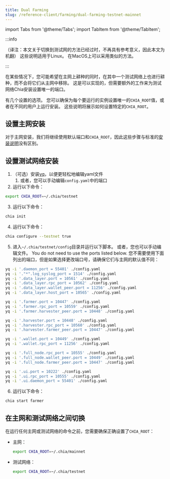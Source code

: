 ```yaml
---
title: Dual Farming
slug: /reference-client/farming/dual-farming-testnet-mainnet
---
```


import Tabs from '@theme/Tabs';
import TabItem from '@theme/TabItem';

:::info

（译注：本文关于切换到测试网的方法已经过时，不再具有参考意义，因此本文为机翻） 这些说明适用于Linux。 在MacOS上可以采用类似的方法。

:::

在某些情况下，您可能希望在主网上耕种的同时，在其中一个测试网络上也进行耕种，而不会将它们从主网中移除。 这是可以实现的，但需要额外的工作来为测试网络Chia安装设置唯一的端口。

有几个设置的选项。 您可以确保为每个要运行的实例设置唯一的`CHIA_ROOT`值，或者在不同的用户上运行安装。 这些说明将展示如何设置特定的`CHIA_ROOT`。

## 设置主网安装

对于主网安装，我们将继续使用默认端口和`CHIA_ROOT`，因此这些步骤与标准的[安装说明](/reference-client/install-and-setup/installation)没有区别。

## 设置测试网络安装

1. （可选）安装[yq](https://github.com/mikefarah/yq#install)，以便更轻松地编辑yaml文件
   1. 或者，您可以手动编辑`config.yaml`中的端口
2. 运行以下命令：

```bash
export CHIA_ROOT=~/.chia/testnet
```

3. 运行以下命令：

```bash
chia init
```

4. 运行以下命令：

```bash
chia configure --testnet true
```

5. 进入`~/.chia/testnet/config`目录并运行以下脚本。 或者，您也可以手动编辑文件。 You do not need to use the ports listed below. 您不需要使用下面列出的端口，但是如果选择更改端口号，请确保它们与主网的默认值不同：

```bash
yq -i '.daemon_port = 55401' ./config.yaml
yq -i '."*".log_syslog_port = 1514' ./config.yaml
yq -i '.data_layer.port = 10561' ./config.yaml
yq -i '.data_layer.rpc_port = 10562' ./config.yaml
yq -i '.data_layer.wallet_peer.port = 11256' ./config.yaml
yq -i '.data_layer.host_port = 10565' ./config.yaml

yq -i '.farmer.port = 10447' ./config.yaml
yq -i '.farmer.rpc_port = 10559' ./config.yaml
yq -i '.farmer.harvester_peer.port = 10448' ./config.yaml

yq -i '.harvester.port = 10448' ./config.yaml
yq -i '.harvester.rpc_port = 10560' ./config.yaml
yq -i '.harvester.farmer_peer.port = 10447' ./config.yaml

yq -i '.wallet.port = 10449' ./config.yaml
yq -i '.wallet.rpc_port = 11256' ./config.yaml

yq -i '.full_node.rpc_port = 10555' ./config.yaml
yq -i '.full_node.wallet_peer.port = 10449' ./config.yaml
yq -i '.full_node.farmer_peer.port = 10447' ./config.yaml

yq -i '.ui.port = 10222' ./config.yaml
yq -i '.ui.rpc_port = 10555' ./config.yaml
yq -i '.ui.daemon_port = 55401' ./config.yaml
```

6. 运行以下命令：

```bash
chia start farmer
```

## 在主网和测试网络之间切换

在运行任何主网或测试网络的命令之前，您需要确保正确设置了`CHIA_ROOT`：

- 主网：

  ```bash
  export CHIA_ROOT=~/.chia/mainnet
  ```

- 测试网络：
  ```bash
  export CHIA_ROOT=~/.chia/testnet
  ```
